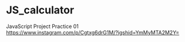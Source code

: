 # JS_calculator
JavaScript Project Practice 01
https://www.instagram.com/p/Cgtxg6drG1M/?igshid=YmMyMTA2M2Y=
